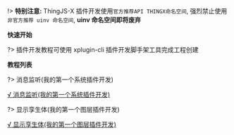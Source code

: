 
!> **特别注意:** ThingJS-X 插件开发使用`官方推荐API THINGX命名空间`, 强烈禁止使用`非官方推荐 uinv 命名空间`, **uinv 命名空间即将废弃**


**快速开始**

?> 插件开发教程可使用 xplugin-cli 插件开发脚手架工具完成工程创建





**教程列表**

?>  消息监听(我的第一个系统插件开发)

[√ 消息监听(我的第一个系统插件开发)](tutorial-消息监听.md)

?>  显示孪生体(我的第一个图层插件开发)

[√ 显示孪生体(我的第一个图层插件开发)](tutorial-显示孪生体.md)